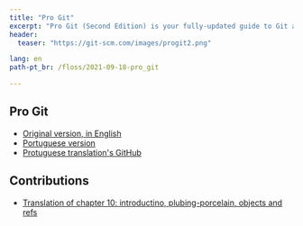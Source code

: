 ```yaml
---
title: "Pro Git"
excerpt: "Pro Git (Second Edition) is your fully-updated guide to Git and its usage in the modern world."
header:
  teaser: "https://git-scm.com/images/progit2.png"

lang: en
path-pt_br: /floss/2021-09-18-pro_git

---
```


## Pro Git
- [Original version, in English](https://git-scm.com/book/en/v2)
- [Portuguese version](https://git-scm.com/book/pt-br/v2)
- [Protuguese translation's GitHub](https://github.com/progit/progit2-pt-br)

## Contributions

- [Translation of chapter 10: introductino, plubing-porcelain, objects and refs](https://github.com/progit/progit2-pt-br/pull/81)
